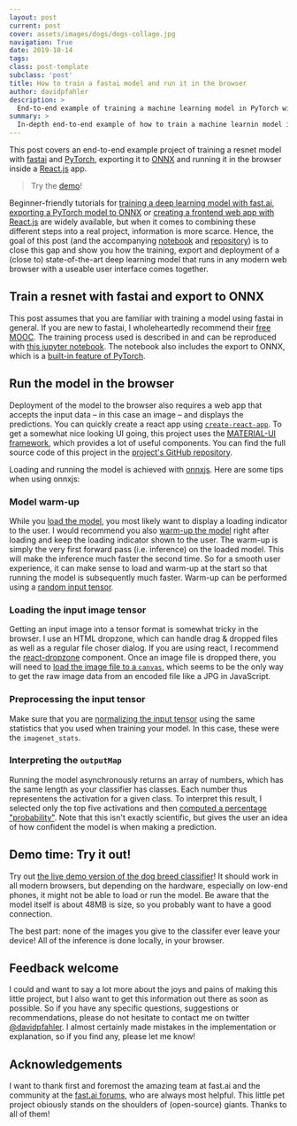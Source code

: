 ```yaml
---
layout: post
current: post
cover: assets/images/dogs/dogs-collage.jpg
navigation: True
date: 2019-10-14
tags:
class: post-template
subclass: 'post'
title: How to train a fastai model and run it in the browser
author: davidpfahler
description: >
  End-to-end example of training a machine learning model in PyTorch with fastai, export it to ONNX and run it in the browser.
summary: >
  In-depth end-to-end example of how to train a machine learnin model in PyTorch with fastai, export it to ONNX and run it entirely in the browser in a React app.
---
```


This post covers an end-to-end example project of training a resnet model with [fastai](https://www.fast.ai) and [PyTorch](https://pytorch.org/), exporting it to [ONNX](https://onnx.ai/) and running it in the browser inside a [React.js](https://reactjs.org) app.

> Try the [demo](http://davidpfahler.github.io/react-ml-app)!

Beginner-friendly tutorials for [training a deep learning model with fast.ai](https://course.fast.ai), [exporting a PyTorch model to ONNX](https://pytorch.org/docs/master/onnx.html) or [creating a frontend web app with React.js](https://reactjs.org/tutorial/tutorial.html) are widely available, but when it comes to combining these different steps into a real project, information is more scarce. Hence, the goal of this post (and the accompanying [notebook](https://github.com/davidpfahler/react-ml-app/blob/master/train_dog_classifier_with_fastai_export_to_ONNX.ipynb) and [repository](https://github.com/davidpfahler/react-ml-app)) is to close this gap and show you how the training, export and deployment of a (close to) state-of-the-art deep learning model that runs in any modern web browser with a useable user interface comes together.

## Train a resnet with fastai and export to ONNX

This post assumes that you are familiar with training a model using fastai in general. If you are new to fastai, I wholeheartedly recommend their [free MOOC](https://course.fast.ai). The training process used is described in and can be reproduced with [this jupyter notebook](https://github.com/davidpfahler/react-ml-app/blob/master/train_dog_classifier_with_fastai_export_to_ONNX.ipynb). The notebook also includes the export to ONNX, which is a [built-in feature of PyTorch](https://pytorch.org/docs/master/onnx.html).

## Run the model in the browser

Deployment of the model to the browser also requires a web app that accepts the input data – in this case an image – and displays the predictions. You can quickly create a react app using [`create-react-app`](https://create-react-app.dev/). To get a somewhat nice looking UI going, this project uses the [MATERIAL-UI framework](https://material-ui.com), which provides a lot of useful components. You can find the full source code of this project in the [project's GitHub repository](https://github.com/davidpfahler/react-ml-app).

Loading and running the model is achieved with [onnxjs](https://github.com/microsoft/onnxjs/). Here are some tips when using onnxjs:

### Model warm-up

While you [load the model](https://github.com/davidpfahler/react-ml-app/blob/68bcc5005d9e0de390602fd0cdb9676d6d6da341/src/components/utils.js#L37), you most likely want to display a loading indicator to the user. I would recommend you also [warm-up the model](https://github.com/davidpfahler/react-ml-app/blob/68bcc5005d9e0de390602fd0cdb9676d6d6da341/src/components/utils.js#L27-L33) right after loading and keep the loading indicator shown to the user. The warm-up is simply the very first forward pass (i.e. inference) on the loaded model. This will make the inference much faster the second time. So for a smooth user experience, it can make sense to load and warm-up at the start so that running the model is subsequently much faster. Warm-up can be performed using a [random input tensor](https://github.com/davidpfahler/react-ml-app/blob/68bcc5005d9e0de390602fd0cdb9676d6d6da341/src/components/utils.js#L29).

### Loading the input image tensor

Getting an input image into a tensor format is somewhat tricky in the browser. I use an HTML dropzone, which can handle drag & dropped files as well as a regular file choser dialog. If you are using react, I recommend the [react-dropzone](https://github.com/react-dropzone/react-dropzone) component. Once an image file is dropped there, you will need to [load the image file to a `canvas`](https://github.com/react-dropzone/react-dropzone), which seems to be the only way to get the raw image data from an encoded file like a JPG in JavaScript.

### Preprocessing the input tensor

Make sure that you are [normalizing the input tensor](https://github.com/davidpfahler/react-ml-app/blob/68bcc5005d9e0de390602fd0cdb9676d6d6da341/src/components/utils.js#L54-L73) using the same statistics that you used when training your model. In this case, these were the `imagenet_stats`.

### Interpreting the `outputMap`

Running the model asynchronously returns an array of numbers, which has the same length as your classifier has classes. Each number thus representens the activation for a given class. To interpret this result, I selected only the top five activations and then [computed a percentage "probability"](https://github.com/davidpfahler/react-ml-app/blob/master/src/components/Predictions.js#L6-L24). Note that this isn't exactly scientific, but gives the user an idea of how confident the model is when making a prediction.

## Demo time: Try it out!

Try out [the live demo version of the dog breed classifier](http://davidpfahler.github.io/react-ml-app)! It should work in all modern browsers, but depending on the hardware, especially on low-end phones, it might not be able to load or run the model. Be aware that the model itself is about 48MB is size, so you probably want to have a good connection.

The best part: none of the images you give to the classifer ever leave your device! All of the inference is done locally, in your browser.

## Feedback welcome

I could and want to say a lot more about the joys and pains of making this little project, but I also want to get this information out there as soon as possible. So if you have any specific questions, suggestions or recommendations, please do not hesitate to contact me on twitter [@davidpfahler](https://twitter.com/davidpfahler). I almost certainly made mistakes in the implementation or explanation, so if you find any, please let me know!

## Acknowledgements

I want to thank first and foremost the amazing team at fast.ai and the community at the [fast.ai forums](https://forums.fast.ai), who are always most helpful. This little pet project obiously stands on the shoulders of (open-source) giants. Thanks to all of them!